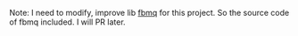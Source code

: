 Note: I need to modify, improve lib [fbmq](https://github.com/conbus/fbmq) for this project. So the source code of fbmq included. I will PR later.